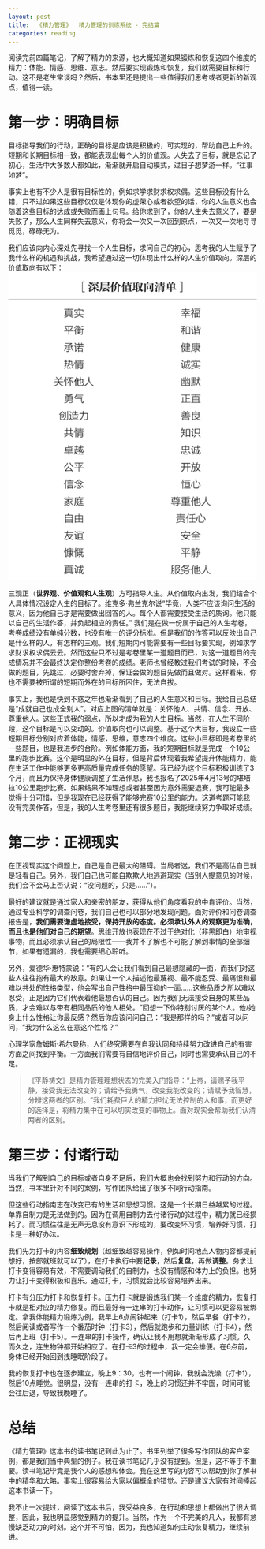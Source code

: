 ```yaml
---
layout: post
title:  《精力管理》  精力管理的训练系统 - 完结篇
categories: reading
---
```


阅读完前四篇笔记，了解了精力的来源，也大概知道如果锻炼和恢复这四个维度的精力：体能、情感、思维、意志。然后要实现锻炼和恢复，我们就需要目标和行动。这不是老生常谈吗？然后，书本里还是提出一些值得我们思考或者更新的新观点，值得一读。

# 第一步：明确目标

目标指导我们的行动，正确的目标是应该是积极的，可实现的，帮助自己上升的。短期和长期目标相一致，都能表现出每个人的价值观。人失去了目标，就是忘记了初心，生活中大多数人都如此，渐渐就开启自动模式，过日子想梦游一样。“往事如梦”。

事实上也有不少人是很有目标性的，例如求学求财求权求偶。这些目标没有什么错，只不过如果这些目标仅仅是体现你的虚荣心或者欲望的话，你的人生意义也会随着这些目标的达成或失败而画上句号。给你求到了，你的人生失去意义了，要是失败了，那么人生同样失去意义，你将会一次又一次回到原点，一次又一次地寻寻觅觅，碌碌无为。

我们应该向内心深处先寻找一个人生目标，求问自己的初心，思考我的人生赋予了我什么样的机遇和挑战，我希望通过这一切体现出什么样的人生价值取向。深层的价值取向有以下：
![精力管理-深层价值取向清单.png](/assets/%E7%B2%BE%E5%8A%9B%E7%AE%A1%E7%90%86-%E6%B7%B1%E5%B1%82%E4%BB%B7%E5%80%BC%E5%8F%96%E5%90%91%E6%B8%85%E5%8D%95.png)

三观正（**世界观、价值观和人生观**）方可指导人生。从价值取向出发，我们结合个人具体情况设定人生的目标了。维克多·弗兰克尔说“毕竟，人类不应该询问生活的意义，因为他自己才是需要做出回答的人。每个人都需要接受生活的质询。他只能以自己的生活作答，并负起相应的责任。” 我们是在做一份属于自己的人生考卷，考卷成绩没有单纯分数，也没有唯一的评分标准。但是我们的作答可以反映出自己是什么样的人，有怎样的三观。我们短期内可能需要有一些目标要实现，例如求学求财求权求偶云云。然而这些只不过是考卷里某一道题目而已，对这一道题目的完成情况并不会最终决定你整份考卷的成绩。老师也曾经教过我们考试的时候，不会做的题目，先跳过，必要时舍弃掉，保证会做的题目先做而且做对。这样看来，你也不需要被所谓的短期而外在的目标所困住，无法自拔。  

事实上，我也是快到不惑之年也渐渐看到了自己的人生意义和目标。我给自己总结是“成就自己也成全别人”。对应上图的清单就是：关怀他人、共情、信念、开放、尊重他人。这些正式我的弱点，所以才成为我的人生目标。当然，在人生不同阶段，这个目标是可以变动的。价值取向也可以调整。基于这个大目标，我设立一些短期目标分别对应着体能，情感，思维，意志四个维度。这些小目标即是考卷里的一些题目，也是我进步的台阶。例如体能方面，我的短期目标就是完成一个10公里的跑步比赛。这个是明显的外在目标，但是背后体现着我希望提升体能精力，能在生活工作中能够更多更高质量完成任务的愿望。我已经为这个目标积极训练了3个月，而且为保持身体健康调整了生活作息，我也报名了2025年4月13号的堪培拉10公里跑步比赛。如果结果不如理想或者甚至因为意外需要退赛，我可能最多觉得十分可惜，但是我现在已经获得了能够完赛10公里的能力。这道考题可能我没有完美作答，但是，我的人生考卷里还有很多题目，我能继续努力争取好成绩。


# 第二步：正视现实

在正视现实这个问题上，自己是自己最大的阻碍。当局者迷，我们不是高估自己就是轻看自己。另外，我们自己也可能自欺欺人地逃避现实（当别人提意见的时候，我们会不会马上否认说：“没问题的，只是……”）。

最好的建议就是通过家人和亲密的朋友，获得从他们角度看我的中肯评价。当然，通过专业科学的调查问卷，我们自己也可以部分地发现问题。面对评价和问卷调查报告是，**我们需要谦虚地接受，保持开放的态度。必须承认外人的观察更为准确，而且也是他们对自己的期望**。思维开放也表现在不过于绝对化（非黑即白）地审视事物，而且必须承认自己的局限性——我并不了解也不可能了解到事情的全部细节，如果有遗漏的，我也需要细心聆听。

另外，爱德华·惠特蒙说：​“有的人会让我们看到自己最想隐藏的一面，而我们对这些人往往抱有最大的敌意。如果让一个人描述他最蔑视、最不能忍受、最痛恨和最难以共处的性格类型，他会写出自己性格中最压抑的一面……这些品质之所以难以忍受，正是因为它们代表着他最想否认的自己。因为我们无法接受自身的某些品质，才会难以与带有相同品质的他人相处。​”回想一下你特别讨厌的某个人。他/她身上什么性格让你最反感？然后你应该问问自己：​“我是那样的吗？​”或者可以问问，“我为什么这么在意这个性格？” 

心理学家詹姆斯·希尔曼称，人们终究需要在自我认同和持续努力改进自己的有害方面之间找到平衡。一方面我们需要有自信地评价自己，同时也需要承认自己的不足。

> 《平静祷文》是精力管理理想状态的完美入门指导：​“上帝，请赐予我平静，接受我无法改变的；请给予我勇气，改变我能改变的；请赋予我智慧，分辨这两者的区别。​”我们耗费巨大的精力担忧无法控制的人和事，而更好的选择是，将精力集中在可以切实改变的事物上。面对现实会帮助我们认清两者的区别。

# 第三步：付诸行动

当我们了解到自己的目标或者自身不足后，我们大概也会找到努力和行动的方向。当然，书本里针对不同的案例，写作团队给出了很多不同行动指南。

但这些行动指南志在改变已有的生活和思想习惯。这是一个长期日益越累的过程。单靠自制力是无法做到的。因为在调用自制力去付诸行动的过程中，精力就已经损耗了。而习惯往往是无声无息没有意识下形成的，要改变坏习惯，培养好习惯，打卡是一种好办法。

我们先为打卡的内容**细致规划**（越细致越容易操作，例如时间地点人物内容都提前想好，按部就班就可以了），在打卡执行中要**记录**，然后**复盘**，再做**调整**。务求让打卡变得容易有效，不需要调动我们的自制力，也没有情感和体力上的负担。也努力让打卡变得积极和喜乐。通过打卡，习惯就会比较容易培养出来。

打卡有分压力打卡和恢复打卡。压力打卡就是锻炼我们某一个维度的精力，恢复打卡就是相对应的精力修复。而且最好有一连串的打卡动作，让习惯可以更容易被绑定。拿我体能精力锻炼为例，我早上6点闹钟起来（打卡1），然后早餐（打卡2），然后阅读或者写作一个番茄时钟（打卡3），然后就跑步和力量训练（打卡4），然后再上班（打卡5）。一连串的打卡操作，确认让我不用想就渐渐形成了习惯。久而久之，连生物钟都开始相应了。在打卡3的过程中，我一定会排便。在6点前，身体已经开始回到浅睡眠阶段了。

我的恢复打卡也在逐步建立，晚上9：30，也有一个闹钟，我就会洗澡（打卡1），然后10点睡觉。很明显，没有一连串的打卡，晚上的习惯还并不牢固，时间可能会往后退，导致我晚睡了。

# 总结

《精力管理》这本书的读书笔记到此为止了。书里列举了很多写作团队的客户案例，都是我们当中典型的例子。我在读书笔记几乎没有提到。但是，这不等于不重要。读书笔记毕竟是我个人的感想和体会。我在这里写的内容可以帮助到你了解书中的精华和大略。事实上很容易给大家以偏概全的错觉。还是建议大家有时间捧起这本书读一下。

我不止一次提过，阅读了这本书后，我受益良多，在行动和思想上都做出了很大调整，因此，我也明显感觉到精力的提升。当然，作为一个不完美的凡人，我都有怠慢缺乏动力的时刻。这个并不可怕，因为，我也知道如何主动恢复精力，继续前进。







<!--stackedit_data:
eyJoaXN0b3J5IjpbLTE4OTI0OTQ1MTgsMTUzODMxNDMzNywxMD
E4NzQ1NzQsLTEzNzY2MTQ2NjAsLTU0MTI2NDExMywzMzM5MTcz
MTAsNDkwODk4OTMyLC0yNTM5ODMyNDhdfQ==
-->